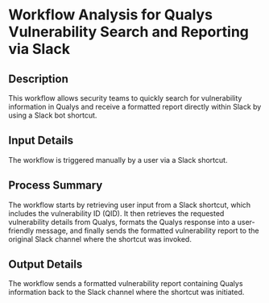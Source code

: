 # Workflow Analysis for Qualys Vulnerability Search and Reporting via Slack

## Description
This workflow allows security teams to quickly search for vulnerability information in Qualys and receive a formatted report directly within Slack by using a Slack bot shortcut.

## Input Details
The workflow is triggered manually by a user via a Slack shortcut.

## Process Summary
The workflow starts by retrieving user input from a Slack shortcut, which includes the vulnerability ID (QID). It then retrieves the requested vulnerability details from Qualys, formats the Qualys response into a user-friendly message, and finally sends the formatted vulnerability report to the original Slack channel where the shortcut was invoked.

## Output Details
The workflow sends a formatted vulnerability report containing Qualys information back to the Slack channel where the shortcut was initiated.
